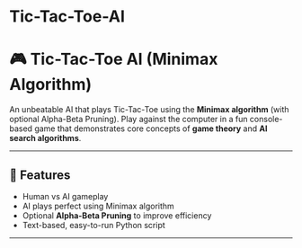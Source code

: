 # Tic-Tac-Toe-AI
# 🎮 Tic-Tac-Toe AI (Minimax Algorithm)

An unbeatable AI that plays Tic-Tac-Toe using the **Minimax algorithm** (with optional Alpha-Beta Pruning). Play against the computer in a fun console-based game that demonstrates core concepts of **game theory** and **AI search algorithms**.

---

## 🧠 Features

- Human vs AI gameplay
- AI plays perfect using Minimax algorithm
- Optional **Alpha-Beta Pruning** to improve efficiency
- Text-based, easy-to-run Python script

---

